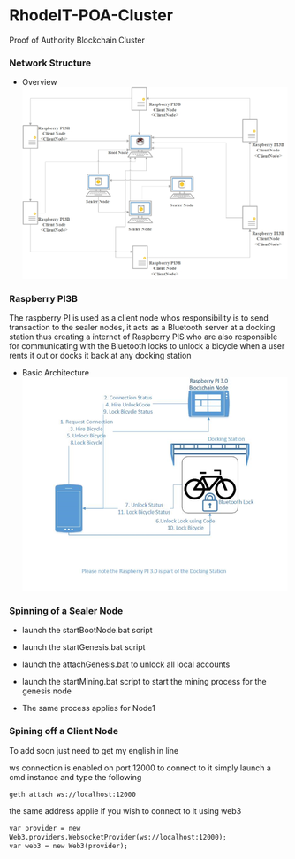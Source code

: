 # RhodeIT-POA-Cluster
Proof of Authority Blockchain Cluster

### Network Structure
- Overview
![Alt text](/Screenshots/2.JPG)
### Raspberry PI3B
The raspberry PI is used as a client node whos responsibility is to send transaction to the sealer nodes, it acts as a
Bluetooth server at a docking station thus creating a internet of Raspberry PIS who are also responsible for
communicating with the Bluetooth locks to unlock a bicycle when a user rents it out or docks it back at any docking
station

- Basic Architecture
![Alt text](/Screenshots/1.PNG)

### Spinning of a Sealer Node

- launch the startBootNode.bat script
- launch the startGenesis.bat script
- launch the attachGenesis.bat to unlock all local accounts
- launch the startMining.bat script to start the mining process for the genesis node

- The same process applies for Node1



### Spining off a Client Node
To add soon just need to get my english in line


ws connection is enabled on port 12000 to connect to it simply launch a cmd instance and type the following

```
geth attach ws://localhost:12000
```

the same address applie if you wish to connect to it using web3

```
var provider = new Web3.providers.WebsocketProvider(ws://localhost:12000);
var web3 = new Web3(provider);
```
